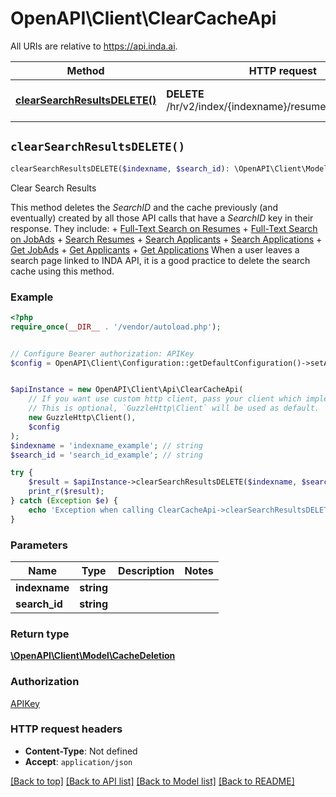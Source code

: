 # OpenAPI\Client\ClearCacheApi

All URIs are relative to https://api.inda.ai.

Method | HTTP request | Description
------------- | ------------- | -------------
[**clearSearchResultsDELETE()**](ClearCacheApi.md#clearSearchResultsDELETE) | **DELETE** /hr/v2/index/{indexname}/resumes/search/scroll/ | Clear Search Results


## `clearSearchResultsDELETE()`

```php
clearSearchResultsDELETE($indexname, $search_id): \OpenAPI\Client\Model\CacheDeletion
```

Clear Search Results

This method deletes the *SearchID* and the cache previously (and eventually) created by all those API calls that have a *SearchID* key in their response. They include: + [Full-Text Search on Resumes](https://api.inda.ai/hr/docs/v2/#operation/full-text_search_on_resumes__POST) + [Full-Text Search on JobAds](https://api.inda.ai/hr/docs/v2/#operation/full-text_search_on_jobads__POST) + [Search Resumes](https://api.inda.ai/hr/docs/v2/#operation/search_resumes__POST) + [Search Applicants](https://api.inda.ai/hr/docs/v2/#operation/search_applicants__POST) + [Search Applications](https://api.inda.ai/hr/docs/v2/#operation/search_applications__POST) + [Get JobAds](https://api.inda.ai/hr/docs/v2/#operation/get_jobads__GET) + [Get Applicants](https://api.inda.ai/hr/docs/v2/#operation/get_applicants__GET) + [Get Applications](https://api.inda.ai/hr/docs/v2/#operation/get_applications__GET)  When a user leaves a search page linked to INDA API, it is a good practice to delete the search cache using this method.

### Example

```php
<?php
require_once(__DIR__ . '/vendor/autoload.php');


// Configure Bearer authorization: APIKey
$config = OpenAPI\Client\Configuration::getDefaultConfiguration()->setAccessToken('YOUR_ACCESS_TOKEN');


$apiInstance = new OpenAPI\Client\Api\ClearCacheApi(
    // If you want use custom http client, pass your client which implements `GuzzleHttp\ClientInterface`.
    // This is optional, `GuzzleHttp\Client` will be used as default.
    new GuzzleHttp\Client(),
    $config
);
$indexname = 'indexname_example'; // string
$search_id = 'search_id_example'; // string

try {
    $result = $apiInstance->clearSearchResultsDELETE($indexname, $search_id);
    print_r($result);
} catch (Exception $e) {
    echo 'Exception when calling ClearCacheApi->clearSearchResultsDELETE: ', $e->getMessage(), PHP_EOL;
}
```

### Parameters

Name | Type | Description  | Notes
------------- | ------------- | ------------- | -------------
 **indexname** | **string**|  |
 **search_id** | **string**|  |

### Return type

[**\OpenAPI\Client\Model\CacheDeletion**](../Model/CacheDeletion.md)

### Authorization

[APIKey](../../README.md#APIKey)

### HTTP request headers

- **Content-Type**: Not defined
- **Accept**: `application/json`

[[Back to top]](#) [[Back to API list]](../../README.md#endpoints)
[[Back to Model list]](../../README.md#models)
[[Back to README]](../../README.md)
